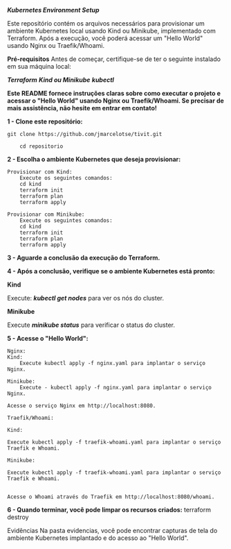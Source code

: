 ***Kubernetes Environment Setup***

Este repositório contém os arquivos necessários para provisionar um ambiente Kubernetes local usando Kind ou Minikube, implementado com Terraform. Após a execução, você poderá acessar um "Hello World" usando Nginx ou Traefik/Whoami.

**Pré-requisitos**
Antes de começar, certifique-se de ter o seguinte instalado em sua máquina local:

***Terraform***
***Kind ou Minikube***
***kubectl***

**Este README fornece instruções claras sobre como executar o projeto e acessar o "Hello World" usando Nginx ou Traefik/Whoami. Se precisar de mais assistência, não hesite em entrar em contato!**

**1 - Clone este repositório:**

    git clone https://github.com/jmarcelotse/tivit.git

        cd repositorio

**2 - Escolha o ambiente Kubernetes que deseja provisionar:**

    Provisionar com Kind:
        Execute os seguintes comandos:
        cd kind
        terraform init
        terraform plan
        terraform apply

    Provisionar com Minikube:
        Execute os seguintes comandos:
        cd kind
        terraform init
        terraform plan
        terraform apply

**3 - Aguarde a conclusão da execução do Terraform.**

**4 - Após a conclusão, verifique se o ambiente Kubernetes está pronto:**

**Kind**

Execute: ***kubectl get nodes*** para ver os nós do cluster.

**Minikube**

Execute ***minikube status*** para verificar o status do cluster.

**5 - Acesse o "Hello World":**

    Nginx:
    Kind:
        Execute kubectl apply -f nginx.yaml para implantar o serviço Nginx.

    Minikube:
        Execute - kubectl apply -f nginx.yaml para implantar o serviço Nginx.

    Acesse o serviço Nginx em http://localhost:8080.

    Traefik/Whoami:

    Kind:

    Execute kubectl apply -f traefik-whoami.yaml para implantar o serviço Traefik e Whoami.

    Minikube:

    Execute kubectl apply -f traefik-whoami.yaml para implantar o serviço Traefik e Whoami.


    Acesse o Whoami através do Traefik em http://localhost:8080/whoami.

**6 - Quando terminar, você pode limpar os recursos criados:**
    terraform destroy

Evidências
Na pasta evidencias, você pode encontrar capturas de tela do ambiente Kubernetes implantado e do acesso ao "Hello World".
